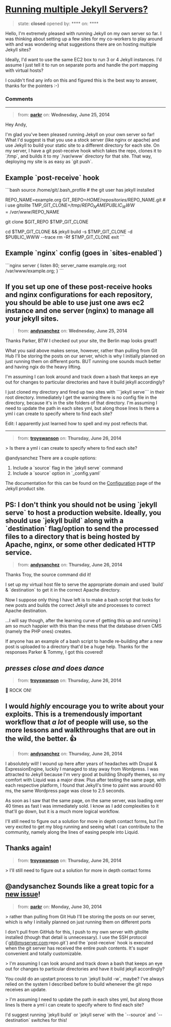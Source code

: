 # [Running multiple Jekyll Servers?](https://github.com/jekyll/jekyll-help/issues/85)

> state: **closed** opened by: **** on: ****

Hello, I&#x27;m extremely pleased with running Jekyll on my own server so far. I was thinking about setting up a few sites for my co-workers to play around with and was wondering what suggestions there are on hosting multiple Jekyll sites?

Ideally, I&#x27;d want to use the same EC2 box to run 3 or 4 Jekyll instances. I&#x27;d assume I just tell it to run on separate ports and handle the port mapping with virtual hosts?

I couldn&#x27;t find any info on this and figured this is the best way to answer, thanks for the pointers :-)

### Comments

---
> from: [**parkr**](https://github.com/jekyll/jekyll-help/issues/85#issuecomment-47137460) on: **Wednesday, June 25, 2014**

Hey Andy,

I&#x27;m glad you&#x27;ve been pleased running Jekyll on your own server so far! What I&#x27;d suggest is that you use a stock server (like nginx or apache) and use Jekyll to build your static site to a different directory for each site. On my server, I have a git post-receive hook which takes the repo, clones it to &#x60;/tmp&#x60;, and builds it to my &#x60;/var/www&#x60; directory for that site. That way, deploying my site is as easy as &#x60;git push&#x60;.

## Example &#x60;post-receive&#x60; hook

&#x60;&#x60;&#x60;bash
source /home/git/.bash_profile # the git user has jekyll installed

REPO_NAME=example.org
GIT_REPO=$HOME/repositories/$REPO_NAME.git # i use gitolite
TMP_GIT_CLONE=/tmp/$REPO_NAME
PUBLIC_WWW=/var/www/$REPO_NAME

git clone $GIT_REPO $TMP_GIT_CLONE

cd $TMP_GIT_CLONE &amp;&amp; jekyll build -s $TMP_GIT_CLONE -d $PUBLIC_WWW --trace
rm -Rf $TMP_GIT_CLONE
exit
&#x60;&#x60;&#x60;

## Example &#x60;nginx&#x60; config (goes in &#x60;sites-enabled&#x60;)

&#x60;&#x60;&#x60;nginx
server {
  listen 80;
  server_name example.org;
  root /var/www/example.org;
}
&#x60;&#x60;&#x60;

If you set up one of these post-receive hooks and nginx configurations for each repository, you should be able to use just one aws ec2 instance and one server (nginx) to manage all your jekyll sites.
---
> from: [**andysanchez**](https://github.com/jekyll/jekyll-help/issues/85#issuecomment-47142357) on: **Wednesday, June 25, 2014**

Thanks Parker, BTW I checked out your site, the Berlin map looks great!!

What you said above makes sense, however, rather than pulling from Git Hub I&#x27;ll be storing the posts on our server, which is why I initially planned on just running them on different ports. BUT running one sounds much better and having ngix do the heavy lifting.

I&#x27;m assuming I can look around and track down a bash that keeps an eye out for changes to particular directories and have it build jekyll accordingly?

I just cloned my directory and fired up two sites with &#x60;&#x60;&#x60;jekyll serve&#x60;&#x60;&#x60; in their root directory. Immediately I get the warning there is no config file in the directory, because it&#x27;s in the site folders of that directory. I&#x27;m assuming I need to update the path in each sites yml, but along those lines Is there a yml i can create to specify where to find each site?


Edit: I apparently just learned how to spell and my post reflects that.

---
> from: [**troyswanson**](https://github.com/jekyll/jekyll-help/issues/85#issuecomment-47247229) on: **Thursday, June 26, 2014**

&gt; Is there a yml i can create to specify where to find each site?

@andysanchez There are a couple options:

1. Include a &#x60;source&#x60; flag in the &#x60;jekyll serve&#x60; command
2. Include a &#x60;source&#x60; option in &#x60;_config.yaml&#x60;

The documentation for this can be found on the [Configuration](http://jekyllrb.com/docs/configuration/) page of the Jekyll product site.

PS: I don&#x27;t think you should not be using &#x60;jekyll serve&#x60; to host a production website. Ideally, you should use &#x60;jekyll build&#x60; along with a &#x60;destination&#x60; flag/option to send the processed files to a directory that is being hosted by Apache, nginx, or some other dedicated HTTP service.
---
> from: [**andysanchez**](https://github.com/jekyll/jekyll-help/issues/85#issuecomment-47249437) on: **Thursday, June 26, 2014**

Thanks Troy, the source command did it!

I set up my virtual host file to serve the appropriate domain and used &#x60;build&#x60; &amp; &#x60;destination&#x60; to get it in the correct Apache directory. 

Now I suppose only thing I have left is to make a bash script that looks for new posts and builds the correct Jekyll site and processes to correct Apache destination.

...I will say though, after the learning curve of getting this up and running I am so much happier with this than the mess that the database driven CMS (namely the PHP ones) creates.

If anyone has an example of a bash script to handle re-building after a new post is uploaded to a directory that&#x27;d be a huge help. Thanks for the responses Parker &amp; Tommy, I got this covered!

*presses close and does dance*
---
> from: [**troyswanson**](https://github.com/jekyll/jekyll-help/issues/85#issuecomment-47249916) on: **Thursday, June 26, 2014**

:metal: ROCK ON!

I would *highly* encourage you to write about your exploits. This is a tremendously important workflow that *a lot* of people will use, so the more lessons and walkthroughs that are out in the wild, the better. :+1: 
---
> from: [**andysanchez**](https://github.com/jekyll/jekyll-help/issues/85#issuecomment-47250882) on: **Thursday, June 26, 2014**

I absolutely will! I wound up here after years of headaches with Drupal &amp; ExpressionEngine, luckily I managed to stay away from Wordpress. I was attracted to Jekyll because I&#x27;m very good at building Shopify themes, so my comfort with Liquid was a major draw. Plus after testing the same page, with each respective platform, I found that Jekyll&#x27;s time to paint was around 60 ms, the same Wordpress page was close to 2.5 seconds.

As soon as I saw that the same page, on the same server, was loading over 40 times as fast I was immediately sold. I know as I add complexities to it that&#x27;ll go down, but it is a much more logical workflow.

I&#x27;ll still need to figure out a solution for more in depth contact forms, but I&#x27;m very excited to get my blog running and seeing what I can contribute to the community, namely along the lines of easing people into Liquid.

Thanks again!
---
> from: [**troyswanson**](https://github.com/jekyll/jekyll-help/issues/85#issuecomment-47251530) on: **Thursday, June 26, 2014**

&gt; I&#x27;ll still need to figure out a solution for more in depth contact forms

@andysanchez Sounds like a great topic for a [new issue](https://github.com/jekyll/jekyll-help/issues/new)!
---
> from: [**parkr**](https://github.com/jekyll/jekyll-help/issues/85#issuecomment-47601136) on: **Monday, June 30, 2014**

&gt; rather than pulling from Git Hub I&#x27;ll be storing the posts on our server, which is why I initially planned on just running them on different ports

I don&#x27;t pull from GitHub for this, I push to my own server with gitolite installed (though that detail is unnecessary). I use the SSH protocol (&#x60;git@myserver.com:repo.git&#x60;) and the &#x60;post-receive&#x60; hook is executed when the git server has received the entire push contents. It&#x27;s super convenient and totally customizable.

&gt; I&#x27;m assuming I can look around and track down a bash that keeps an eye out for changes to particular directories and have it build jekyll accordingly?

You could do an upstart process to run &#x60;jekyll build -w&#x60;, maybe? I&#x27;ve always relied on the system I described before to build whenever the git repo receives an update.

&gt; I&#x27;m assuming I need to update the path in each sites yml, but along those lines Is there a yml i can create to specify where to find each site?

I&#x27;d suggest running &#x60;jekyll build&#x60; or &#x60;jekyll serve&#x60; with the &#x60;--source&#x60; and &#x60;--destination&#x60; switches for this!
